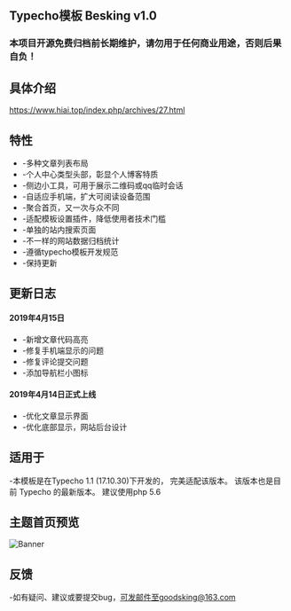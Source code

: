 ## Typecho模板 Besking v1.0

### 本项目开源免费归档前长期维护，请勿用于任何商业用途，否则后果自负！

## 具体介绍
https://www.hiai.top/index.php/archives/27.html
## 特性

- -多种文章列表布局
- -个人中心类型头部，彰显个人博客特质
- -侧边小工具，可用于展示二维码或qq临时会话
- -自适应手机端，扩大可阅读设备范围
- -聚合首页，又一次与众不同
- -适配模板设置插件，降低使用者技术门槛
- -单独的站内搜索页面
- -不一样的网站数据归档统计
- -遵循typecho模板开发规范
- -保持更新


## 更新日志

#### 2019年4月15日

- -新增文章代码高亮
- -修复手机端显示的问题
- -修复评论提交问题
- -添加导航栏小图标



#### 2019年4月14日正式上线
- -优化文章显示界面
- -优化底部显示，网站后台设计


## 适用于
-本模板是在Typecho 1.1 (17.10.30)下开发的， 完美适配该版本。 该版本也是目前 Typecho 的最新版本。 建议使用php 5.6

## 主题首页预览
![Banner](https://images.gitee.com/uploads/images/2019/0629/232604_c350fc87_1579006.png "Banner")

## 反馈
-如有疑问、建议或要提交bug，可发邮件至goodsking@163.com
